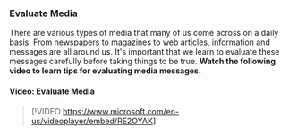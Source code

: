 ### Evaluate Media
There are various types of media that many of us come across on a daily basis.  From newspapers to magazines to web articles, information and messages are all around us.   It's important that we learn to evaluate these messages carefully before taking things to be true.
**Watch the following video to learn tips for evaluating media messages.**

#### Video: Evaluate Media
> [!VIDEO https://www.microsoft.com/en-us/videoplayer/embed/RE2OYAK]

